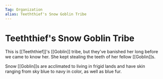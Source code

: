 ```yaml
---
Tag: Organization
alias: Teeththief's Snow Goblin Tribe
---
```

# Teeththief's Snow Goblin Tribe
This is [[Teeththief]]'s [[Goblin]] tribe, but they've banished her long before we came to know her. She kept stealing the teeth of her fellow [[Goblin]]s. 

Snow [[Goblin]]s are acclimated to living in frigid lands and have skin ranging from sky blue to navy in color, as well as blue fur. 